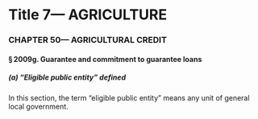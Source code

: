 
# Title 7— AGRICULTURE
### CHAPTER 50— AGRICULTURAL CREDIT
#### § 2009g. Guarantee and commitment to guarantee loans
##### (a) “Eligible public entity” defined

In this section, the term “eligible public entity” means any unit of general local government.
